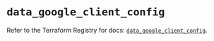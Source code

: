 # `data_google_client_config`

Refer to the Terraform Registry for docs: [`data_google_client_config`](https://registry.terraform.io/providers/hashicorp/google/6.43.0/docs/data-sources/client_config).
